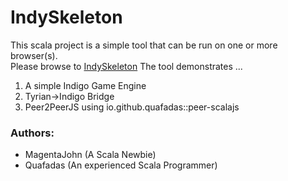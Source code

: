 # IndySkeleton

This scala project is a simple tool that can be run on one or more browser(s).<br>
Please browse to [IndySkeleton]("https://magentajohn.github.io/IndySkeleton/")
The tool demonstrates ...

1) A simple Indigo Game Engine
2) Tyrian->Indigo Bridge
3) Peer2PeerJS using io.github.quafadas::peer-scalajs

### Authors:
* MagentaJohn (A Scala Newbie)
* Quafadas (An experienced Scala Programmer)


